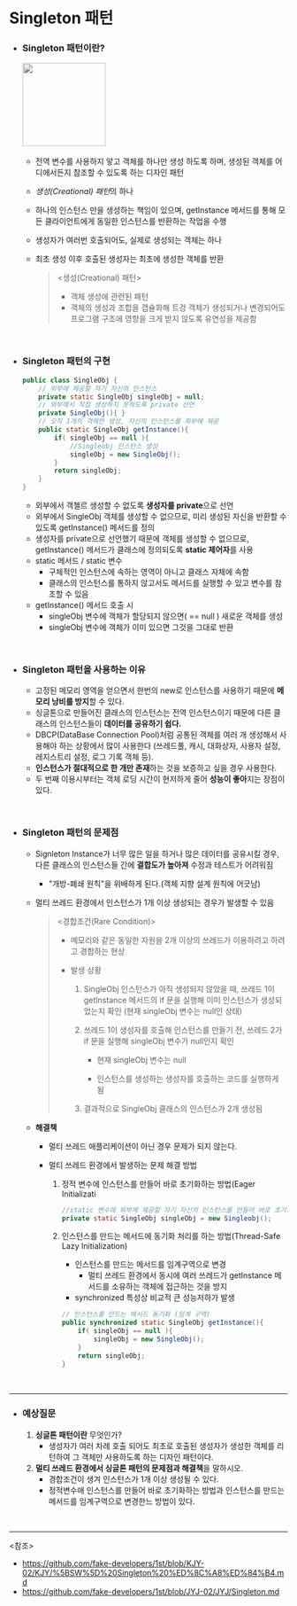 # Singleton 패턴

- ### Singleton 패턴이란?

  ​	<img src="https://camo.githubusercontent.com/9e758a676910f435dd9e4b7e09439cb11a5f6a1733f7e6ade6a1116adc2bda3b/68747470733a2f2f676d6c776a64393430352e6769746875622e696f2f696d616765732f64657369676e2d7061747465726e2d73696e676c65746f6e2f73696e676c65746f6e2d6578616d706c652e706e67" height=150>

  - 전역 변수를 사용하지 앟고 객체를 하나만 생성 하도록 하며, 생성된 객체를 어디에서든지 참조할 수 있도록 하는 디자인 패턴

  - *생성(Creational) 패턴*의 하나

  - 하나의 인스턴스 만을 생성하는 책임이 있으며, getInstance 메서드를 통해 모든 클라이언트에게 동일한 인스턴스를 반환하는 작업을 수행

  - 생성자가 여러번 호출되어도, 실제로 생성되는 객체는 하나

  - 최초 생성 이후 호출된 생성자는 최초에 생성한 객체를 반환

    ><생성(Creational) 패턴>
    >
    >- 객체 생성에 관련된 패턴
    >- 객체의 생성과 조합을 갭슐화해 트겅 객체가 생성되거나 변경되어도 프로그램 구조에 영향을 크게 받지 않도록 유연성을 제공함

<br>

- ### Singleton 패턴의 구현

  ~~~java
  public class SingleObj {
      // 외부에 제공할 자기 자신의 인스턴스
      private static SingleObj singleObj = null;
      // 외부에서 직접 생성하지 못하도록 private 선언
      private SingleObj(){ }
      // 오직 1개의 객체만 생성, 자신의 인스턴스를 외부에 제공
      public static SingleObj getInstance(){
          if( singleObj == null ){
              //Singleobj 인스턴스 생성
              singleObj = new SingleObj();
          }
          return singleObj;
      }
  }
  ~~~

  - 외부에서 객첼르 생성할 수 없도록 **생성자를 private**으로 선언
  - 외부에서 SingleObj 객체를 생성할 수 없으므로, 미리 생성된 자신을 반환할 수 있도록 getInstance() 메서드를 정의
  - 생성자를 private으로 선언했기 때문에 객체를 생성할 수 없으므로, getInstance() 메서드가 클래스에 정의되도록 **static 제어자**를 사용
  - static 메서드 / static 변수
    - 구체적인 인스턴스에 속하는 영역이 아니고 클래스 자체에 속함
    - 클래스의 인스턴스를 통하지 않고서도 메서드를 실행할 수 있고 변수를 참조할 수 있음
  - getInstance() 메서드 호출 시
    - singleObj 변수에 객체가 할당되지 않으면( == null ) 새로운 객체를 생성
    - singleObj 변수에 객체가 이미 있으면 그것을 그대로 반환

<br>

- ### Singleton 패턴을 사용하는 이유

  - 고정된 메모리 영역을 얻으면서 한번의 new로 인스턴스를 사용하기 때문에 **메모리 낭비를 방지**할 수 있다.
  - 싱글톤으로 만들어진 클래스의 인스턴스는 전역 인스턴스이기 때문에 다른 클래스의 인스턴스들이 **데이터를 공유하기 쉽다.**
  - DBCP(DataBase Connection Pool)처럼 공통된 객체를 여러 개 생성해서 사용해야 하는 상황에서 많이 사용한다 (쓰레드풀, 캐시, 대화상자, 사용자 설정, 레지스트리 설정, 로그 기록 객체 등).
  - **인스턴스가 절대적으로 한 개만 존재**하는 것을 보증하고 싶을 경우 사용한다.
  - 두 번째 이용시부터는 객체 로딩 시간이 현저하게 줄어 **성능이 좋아**지는 장점이 있다.

<br>

- ### Singleton 패턴의 문제점

  - Signleton Instance가 너무 많은 일을 하거나 많은 데이터를 공유시킬 경우, 다른 클래스의 인스턴스들 간에 **결합도가 높아져** 수정과 테스트가 어려워짐

    - "개방-폐쇄 원칙"을 위배하게 된다.(객체 지향 설계 원칙에 어긋남)

  - 멀티 쓰레드 환경에서 인스턴스가 1개 이상 생성되는 경우가 발생할 수 있음

    > <경합조건(Rare Condition)>
    >
    >  - 메모리와 같은 동일한 자원을 2개 이상의 쓰레드가 이용하려고 하려고 경합하는 현상
    >
    >  - 발생 상황
    >
    >    1. SingleObj 인스턴스가 아직 생성되지 않았을 때, 쓰레드 1이 getInstance 메서드의 if 문을 실행해 이미 인스턴스가 생성되었는지 확인 (현재 singleObj 변수는 null인 상태)
    >
    >    2. 쓰레드 1이 생성자를 호출해 인스턴스를 만들기 전, 쓰레드 2가 if 문을 실행해 singleObj 변수가 null인지 확인
    >
    >       - 현재 singleObj 변수는 null
    >
    >       - 인스턴스를 생성하는 생성자를 호출하는 코드를 실행하게 됨
    >
    >    3. 결과적으로 SingleObj 클래스의 인스턴스가 2개 생성됨

  - **해결책**

    - 멀티 쓰레드 애플리케이션이 아닌 경우 문제가 되지 않는다.

    - 멀티 쓰레드 환경에서 발생하는 문제 해결 방법

      1. 정적 변수에 인스턴스를 만들어 바로 초기화하는 방법(Eager Initializati

         ~~~java
         //static 변수에 외부에 제공할 자기 자신의 인스턴스를 만들어 바로 초기화
         private static SingleObj singleObj = new Singleobj();
         ~~~

      2. 인스턴스를 만드는 메서드에 동기화 처리를 하는 방법(Thread-Safe Lazy Initialization)

         - 인스턴스를 만드는 메서드를 임계구역으로 변경
           - 멀티 쓰레드 환경에서 동시에 여러 쓰레드가 getInstance 메서드를 소유하는 객체에 접근하는 것을 방지
         - synchronized 특성상 비교적 큰 성능저하가 발생

         ~~~java
         // 인스턴스를 만드는 메서드 동기화 (임계 구역)
         public synchronized static SingleObj getInstance(){
             if( singleObj == null ){
                 singleObj = new SingleObj();
             }
             return singleObj;
         }
         ~~~

<br>

-------

- ### 예상질문

  1. **싱글톤 패턴이란** 무엇인가?
     - 생성자가 여러 차례 호출 되어도 최초로 호출된 생성자가 생성한 객체를 리턴하여 그 객체만 사용하도록 하는 디자인 패턴이다.
  2. **멀티 쓰레드 환경에서 싱글톤 패턴의 문제점과 해결책**을 말하시오.
     - 경합조건이 생겨 인스턴스가 1개 이상 생성될 수 있다.
     - 정적변수애 인스턴스를 만들어 바로 초기화하는 방법과 인스턴스를 만드는 메서드를 임계구역으로 변경한느 방법이 있다.

<br>

----------

<참조>

- <https://github.com/fake-developers/1st/blob/KJY-02/KJY/%5BSW%5D%20Singleton%20%ED%8C%A8%ED%84%B4.md>
- <https://github.com/fake-developers/1st/blob/JYJ-02/JYJ/Singleton.md>